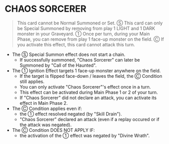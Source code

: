 
# CHAOS SORCERER  
> This card cannot be Normal Summoned or Set. Ⓢ This card can only be Special Summoned by removing from play 1 LIGHT and 1 DARK monster in your Graveyard. ① Once per turn, during your Main Phase, you can remove from play 1 face-up monster on the field. Ⓒ If you activate this effect, this card cannot attack this turn.

*   The Ⓢ Special Summon effect does not start a chain.
    *   If successfully summoned, "Chaos Sorcerer" can later be Summoned by "Call of the Haunted".
*   The ① Ignition Effect targets 1 face-up monster anywhere on the field.
    *   If the target is flipped face-down / leaves the field, the Ⓒ Condition still applies.
    *   You can only activate "Chaos Sorcerer"'s effect once in a turn.
    *   This effect can be activated during Main Phase 1 or 2 of your turn.
    *   If "Chaos Sorcerer" did not declare an attack, you can activate its effect in Main Phase 2.
*   The Ⓒ Condition applies even if:
    *   the ① effect resolved negated (by "Skill Drain").
    *   "Chaos Sorcerer" declared an attack (even if a replay occured or if the attack was negated).
*   The Ⓒ Condition DOES NOT APPLY IF:
    *   the activation of the ① effect was negated by "Divine Wrath".

  